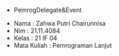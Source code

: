 * PemrogDelegate&Event
- Nama : Zahwa Putri Chairunnisa
- Nim : 21.11.4084  
- Kelas : 21 IF 04
- Mata Kuliah : Pemrograman Lanjut
